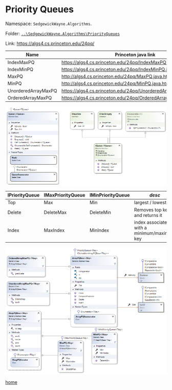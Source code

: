# Priority Queues

Namespace: `SedgewickWayne.Algorithms`.

Folder: [`..\SedgewickWayne.Algorithms\PriorityQueues`](..\SedgewickWayne.Algorithms\PriorityQueues)

Link: https://algs4.cs.princeton.edu/24pq/

Name | Princeton java link | Misc
--- | --- | ---
IndexMaxPQ | https://algs4.cs.princeton.edu/24pq/IndexMaxPQ.java.html | Y
IndexMinPQ | https://algs4.cs.princeton.edu/24pq/IndexMinPQ.java.html | Y
MaxPQ | http://algs4.cs.princeton.edu/24pq/MaxPQ.java.html | Y
MinPQ | http://algs4.cs.princeton.edu/24pq/MinPQ.java.html | Y
UnorderedArrayMaxPQ | https://algs4.cs.princeton.edu/24pq/UnorderedArrayMaxPQ.java.html | N
OrderedArrayMaxPQ | https://algs4.cs.princeton.edu/24pq/OrderedArrayMaxPQ.java.html | N

![IQueue{T}.png](IQueue{T}.png)

IPriorityQueue | IMaxPriorityQueue | IMinPriorityQueue | _desc_
--- | --- | --- | ---
Top | Max | Min | largest / lowest key
Delete | DeleteMax | DeleteMin | Removes top key and returns it
Index | MaxIndex | MinIndex | index associated with a minimum/maximum key

![ArrayPQBase{T}.png](ArrayPQBase{T}.png)

[home](../README.md#pages)